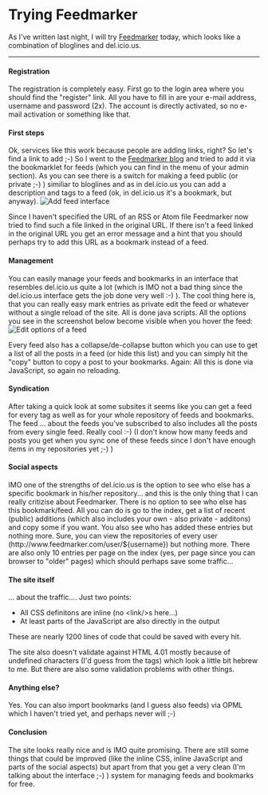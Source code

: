 # Trying Feedmarker

As I've written last night, I will try <a href="http://www.feedmarker.com">Feedmarker</a> today, which looks like a combination of bloglines and del.icio.us.

-------------------------------



<h4>Registration</h4>
The registration is completely easy. First go to the login area where you should find the "register" link. All you have to fill in are your e-mail address, username and password (2x). The account is directly activated, so no e-mail activation or something like that.

<h4>First steps</h4>
Ok, services like this work because people are adding links, right? So let's find a link to add ;-) So I went to the <a href="http://blog.feedmarker.com/">Feedmarker blog</a> and tried to add it via the bookmarklet for feeds (which you can find in the menu of your admin section). As you can see there is a switch for making a feed public (or private ;-) ) similiar to bloglines and as in del.icio.us you can add a description and tags to a feed (ok, in del.icio.us it's a bookmark, but anyway). 

<img src="http://www.zerokspot.com/uploads/feedmarker-add.jpg" alt="Add feed interface"/>

Since I haven't specified the URL of an RSS or Atom file Feedmarker now tried to find such a file linked in the original URL. If there isn't a feed linked in the original URL you get an error message and a hint that you should perhaps try to add this URL as a bookmark instead of a feed.

<h4>Management</h4>
You can easily manage your feeds and bookmarks in an interface that resembles del.icio.us quite a lot (which is IMO not a bad thing since the del.icio.us interface gets the job done very well :-) ).  The cool thing here is, that you can really easy mark entries as private edit the feed or whatever without a single reload of the site. All is done java scripts. All the options you see in the screenshot below become visible when you hover the feed:

<img src="http://www.zerokspot.com/uploads/feedmarker-edit.jpg" alt="Edit options of a feed"/>

Every feed also has a collapse/de-collapse button which you can use to get a list of all the posts in a feed (or hide this list) and you can simply hit the "copy" button to copy a post to your bookmarks. Again: All this is done via JavaScript, so again no reloading.

<h4>Syndication</h4>
After taking a quick look at some subsites it seems like you can get a feed for every tag as well as for your whole repository of feeds and bookmarks. The feed ... about the feeds you've subscribed to also includes all the posts from every single feed. Really cool :-) (I don't know how many feeds and posts you get when you sync one of these feeds since I don't have enough items in my repositories yet ;-) )

<h4>Social aspects</h4>
IMO one of the strengths of del.icio.us is the option to see who else has a specific bookmark in his/her repository... and this is the only thing that I can really critizise about Feedmarker. There is no option to see who else has this bookmark/feed. All you can do is go to the index, get a list of recent (public) additions (which also includes your own - also private - additons) and copy some if you want. You also see who has added these entries but nothing more. Sure, you can view the repositories of every user (http://www.feedmarker.com/user/${username}) but nothing more. There are also only 10 entries per page on the index (yes, per page since you can browser to "older" pages) which should perhaps save some traffic...

<h4>The site itself</h4>
... about the traffic.... Just two points:

* All CSS definitons are inline (no &lt;link/&gt;s here...)
* At least parts of the JavaScript are also directly in the output

These are nearly 1200 lines of code that could be saved with every hit.

The site also doesn't validate against HTML 4.01 mostly because of undefined characters (I'd guess from the tags) which look a little bit hebrew to me. But there are also some validation problems with other things.

<h4>Anything else?</h4>
Yes. You can also import bookmarks (and I guess also feeds) via OPML which I haven't tried yet, and perhaps never will ;-)

<h4>Conclusion</h4>
The site looks really nice and is IMO quite promising. There are still some things that could be improved (like the inline CSS, inline JavaScript and parts of the social aspects) but apart from that you get a very clean (I'm talking about the interface ;-) ) system for managing feeds and bookmarks for free.